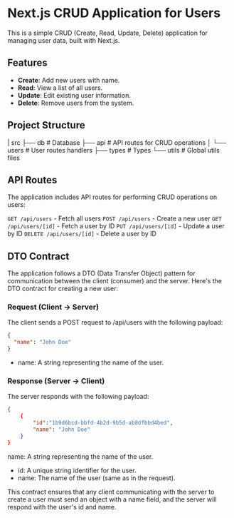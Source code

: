 # Next.js CRUD Application for Users

This is a simple CRUD (Create, Read, Update, Delete) application for managing user data, built with Next.js.

## Features

- **Create**: Add new users with name.
- **Read**: View a list of all users.
- **Update**: Edit existing user information.
- **Delete**: Remove users from the system.

## Project Structure

| src
├── db # Database
├── api # API routes for CRUD operations
│ └── users # User routes handlers
├── types # Types
└── utils # Global utils files

## API Routes

The application includes API routes for performing CRUD operations on users:

`GET /api/users` - Fetch all users
`POST /api/users` - Create a new user
`GET /api/users/[id]` - Fetch a user by ID
`PUT /api/users/[id]` - Update a user by ID
`DELETE /api/users/[id]` - Delete a user by ID

## DTO Contract

The application follows a DTO (Data Transfer Object) pattern for communication between the client (consumer) and the server. Here's the DTO contract for creating a new user:

### Request (Client -> Server)

The client sends a POST request to /api/users with the following payload:

```json
{
  "name": "John Doe"
}
```

- name: A string representing the name of the user.

### Response (Server -> Client)

The server responds with the following payload:

```json
{
    {
        "id":"1b9d6bcd-bbfd-4b2d-9b5d-ab8dfbbd4bed",
        "name": "John Doe"
    }
}
```

name: A string representing the name of the user.

- id: A unique string identifier for the user.
- name: The name of the user (same as in the request).

This contract ensures that any client communicating with the server to create a user must send an object with a name field, and the server will respond with the user's id and name.
